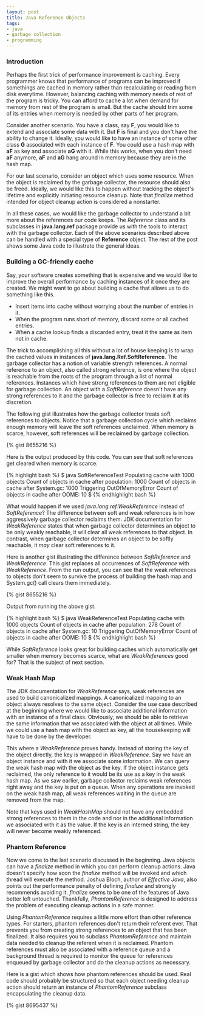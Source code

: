 ```yaml
---
layout: post
title: Java Reference Objects
tags:
- java
- garbage collection
- programming
---
```


### Introduction

Perhaps the first trick of performance improvement is
caching. Every programmer knows that performance of programs can be
improved if somethings are cached in memory rather than recalculating
or reading from disk everytime. However, balancing caching with memory
needs of rest of the program is tricky. You can afford to cache a lot
when demand for memory from rest of the program is small. But the
cache should trim some of its entries when memory is needed by other
parts of her program.

Consider another scenario. You have a class, say **F**, you would like
to extend and associate some data with it. But **F** is final and you
don't have the ability to change it. Ideally, you would like to have
an instance of some other class **G** associated with each instance of
**F**. You could use a hash map with **aF** as key and associate
**aG** with it. While this works, when you don't need **aF** anymore,
**aF** and **aG** hang around in memory because they are in the hash
map.

For our last scenario, consider an object which uses some
resource. When the object is reclaimed by the garbage collector, the
resource should also be freed. Ideally, we would like this to happen
without tracking the object's lifetime and explicitly initiating
resource cleanup. Note that *finalize* method intended for object
cleanup action is considered a nonstarter.

In all these cases, we would like the garbage collector to understand
a bit more about the references our code keeps. The *Reference* class
and its subclasses in **java.lang.ref** package provide us with the
tools to interact with the garbage collector. Each of the above
scenarios described above can be handled with a special type of
**Reference** object. The rest of the post shows some Java code to
illustrate the general ideas.

### Building a GC-friendly cache

Say, your software creates something that is expensive and we would like
to improve the overall performance by caching instances of it once
they are created. We might want to go about building a cache that allows
us to do something like this.

- Insert items into cache without worrying about the number of entries
  in it.
- When the program runs short of memory, discard some or all cached entries.
- When a cache lookup finds a discarded entry, treat it the same as item not in cache.

The trick to accomplishing all this without a lot of house keeping is
to wrap the cached values in instances of **java.lang.Ref.SoftReference**. The garbage collector has a notion of
variable strength references. A normal reference to an object, also called
strong reference, is one where the object is reachable from the roots
of the program through a list of normal references. Instances which
have strong references to them are not eligible for garbage
collection. An object with a *SoftReference* doesn't have any strong
references to it and the garbage collector is free to reclaim it at
its discretion.

The following gist illustrates how the garbage collector treats soft
references to objects. Notice that a garbage collection cycle which
reclaims enough memory will leave the soft references unclaimed. When
memory is scarce, however, soft references will be reclaimed by
garbage collection.

{% gist 8655216 %}

Here is the output produced by this code. You can see that soft
references get cleared when memory is scarce.

{% highlight bash %}
$ java SoftReferenceTest
Populating cache with 1000 objects
Count of objects in cache after population: 1000
Count of objects in cache after System.gc: 1000
Triggering OutOfMemoryError
Count of objects in cache after OOME: 10
$
{% endhighlight bash %}

What would happen if we used *java.lang.ref.WeakReference* instead of
*SoftReference*? The difference between soft and weak references is in
how aggressively garbage collector reclaims them. JDK documentation
for *WeakReference* states that when garbage collector determines an
object to be only weakly reachable, it will clear all weak references
to that object. In contrast, when garbage collector determines an
object to be softly reachable, it *may* clear soft references to
it.

Here is another gist illustrating the difference between *SoftReference*
and *WeakReference*. This gist replaces all occurrences of
*SoftReference* with *WeakReference*. From the run output, you can see
that the weak references to objects don't seem to survive the
process of building the hash map and System.gc() call clears them
immediately.

{% gist 8655216 %}

Output from running the above gist.

{% highlight bash %}
$ java WeakReferenceTest
Populating cache with 1000 objects
Count of objects in cache after population: 278
Count of objects in cache after System.gc: 10
Triggering OutOfMemoryError
Count of objects in cache after OOME: 10
$
{% endhighlight bash %}

While $SoftReference$ looks great for building caches which
automatically get smaller when memory becomes scarce, what are
$WeakReferences$ good for? That is the subject of next section.

### Weak Hash Map
The JDK documentation for $WeakReference$ says, weak references are
used to build canonicalized mappings. A canonicalized mapping to an
object always resolves to the same object. Consider the use case
described at the beginning where we would like to associate additional
information with an instance of a final class. Obviously, we should be
able to retrieve the same information that we associated with the
object at all times. While we could use a hash map with the object as
key, all the housekeeping will have to be done by the
developer.

This where a $WeakReference$ proves handy. Instead of storing the key
of the object directly, the key is wrapped in $WeakReference$. Say we
have an object instance and with it we associate some information. We
can query the weak hash map with the object as the key. If the object
instance gets reclaimed, the only reference to it would be its use as
a key in the weak hash map. As we saw earlier, garbage collector
reclaims weak references right away and the key is put on a
queue. When any operations are invoked on the weak hash map, all weak
references waiting in the queue are removed from the map.

Note that keys used in $WeakHashMap$ should not have any embedded strong
references to them in the code and nor in the additional information
we associated with it as the value. If the key is an interned string,
the key will never become weakly referenced.

### Phantom Reference

Now we come to the last scenario discussed in the beginning. Java
objects can have a *finalize* method in which you can perform cleanup
actions. Java doesn't specify how soon the *finalize* method will be
invoked and which thread will execute the method. Joshua Bloch, author
of *Effective Java*, also points out the performance penalty of
defining *finalize* and strongly recommends avoiding it. *finalize*
seems to be one of the features of Java better left untouched.
Thankfully, *PhantomReference* is designed to address the problem of
executing cleanup actions in a safe manner.

Using *PhantomReference* requires a little more effort than other
reference types. For starters, phantom references don't return their
referent ever. That prevents you from creating strong references to an
object that has been finalized. It also requires you to subclass
*PhantomReference* and maintain data needed to cleanup the referent
when it is reclaimed. Phantom references must also be associated with
a reference queue and a background thread is required to monitor the
queue for references enqueued by garbage collector and do the cleanup
actions as necessary.

Here is a gist which shows how phantom references should be
used. Real code should probably be structured so that each object
needing cleanup action should return an instance of *PhantomReference*
subclass encapsulating the cleanup data.

{% gist 8695437 %}
